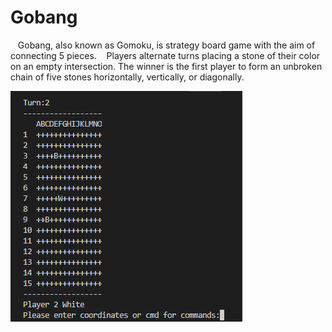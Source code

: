 # Gobang
&nbsp;&nbsp; Gobang, also known as Gomoku, is strategy board game with the aim of connecting 5 pieces.
&nbsp;&nbsp; Players alternate turns placing a stone of their color on an empty intersection. The winner is the first player to form an unbroken chain of five stones horizontally, vertically, or diagonally. 
  
![alt tag](https://github.com/jimmyhuang007/Gobang/blob/master/Screenshot.PNG) 
